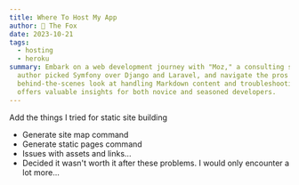 ```yaml
---
title: Where To Host My App
author: 🦊 The Fox
date: 2023-10-21
tags: 
  - hosting
  - heroku
summary: Embark on a web development journey with "Moz," a consulting site built using Symfony. Find out why the
  author picked Symfony over Django and Laravel, and navigate the pros and cons of using Tailwind CSS. Get a
  behind-the-scenes look at handling Markdown content and troubleshooting common Symfony issues. This blog post
  offers valuable insights for both novice and seasoned developers.
---
```


Add the things I tried for static site building
- Generate site map command
- Generate static pages command
- Issues with assets and links...
- Decided it wasn't worth it after these problems. I would only encounter a lot more...
